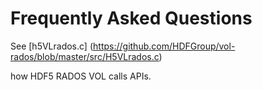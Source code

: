 # Frequently Asked Questions

See [h5VLrados.c]
(https://github.com/HDFGroup/vol-rados/blob/master/src/H5VLrados.c)

how HDF5 RADOS VOL calls APIs.

